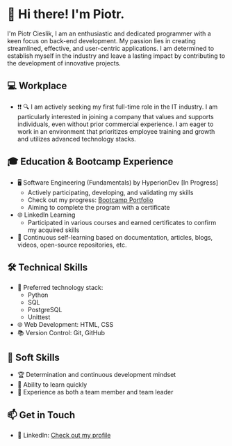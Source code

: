 # 👋 Hi there! I'm Piotr.

I'm Piotr Cieslik, I am an enthusiastic and dedicated programmer with a keen focus on back-end development. My passion lies in creating streamlined, effective, and user-centric applications. I am determined to establish myself in the industry and leave a lasting impact by contributing to the development of innovative projects.
## 💻 Workplace 

- ❗️❗️ 🔍 I am actively seeking my first full-time role in the IT industry. I am particularly interested in joining a company that values and supports individuals, even without prior commercial experience. I am eager to work in an environment that prioritizes employee training and growth and utilizes advanced technology stacks.

## 🎓 Education & Bootcamp Experience

- 🖥️ Software Engineering (Fundamentals) by HyperionDev [In Progress]
  - Actively participating, developing, and validating my skills
  - Check out my progress: [Bootcamp Portfolio](https://www.hyperiondev.com/portfolio/PC23110010649/)
  - Aiming to complete the program with a certificate
- 🌐 LinkedIn Learning
  - Participated in various courses and earned certificates to confirm my acquired skills
- 🦉 Continuous self-learning based on documentation, articles, blogs, videos, open-source repositories, etc.

## 🛠️ Technical Skills

- 🌟 Preferred technology stack:
  - Python
  - SQL
  - PostgreSQL
  - Unittest
- 🌐 Web Development: HTML, CSS
- 📚 Version Control: Git, GitHub

## 🌟 Soft Skills

- 🏆 Determination and continuous development mindset
- 🌱 Ability to learn quickly
- 🤝 Experience as both a team member and team leader

## 📫 Get in Touch

- 💼 LinkedIn: [Check out my profile](https://www.linkedin.com/in/piotr-cieslik-367292212/)
